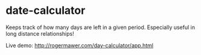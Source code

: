 # date-calculator
Keeps track of how many days are left in a given period. Especially useful in long distance relationships!

Live demo: http://rogermawer.com/day-calculator/app.html

